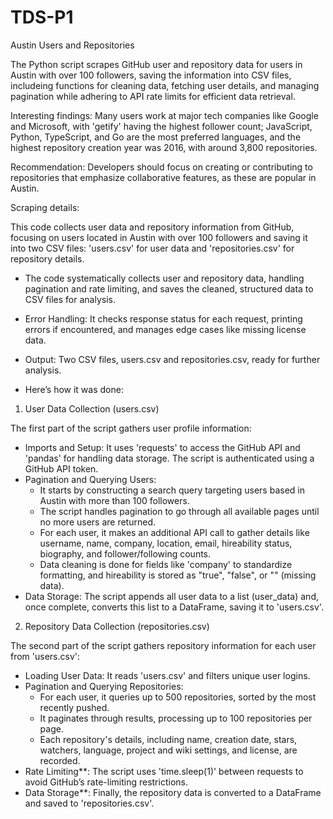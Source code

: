 # TDS-P1
Austin Users and Repositories

The Python script scrapes GitHub user and repository data for users in Austin with over 100 followers, saving the information into CSV files, includeing functions for cleaning data, fetching user details, and managing pagination while adhering to API rate limits for efficient data retrieval.

Interesting findings: Many users work at major tech companies like Google and Microsoft, with 'getify' having the highest follower count; JavaScript, Python, TypeScript, and Go are the most preferred languages, and the highest repository creation year was 2016, with around 3,800 repositories.

Recommendation: Developers should focus on creating or contributing to repositories that emphasize collaborative features, as these are popular in Austin.


Scraping details:

This code collects user data and repository information from GitHub, focusing on users located in Austin with over 100 followers and saving it into two CSV files: 'users.csv' for user data and 'repositories.csv' for repository details.
- The code systematically collects user and repository data, handling pagination and rate limiting, and saves the cleaned, structured data to CSV files for analysis.
- Error Handling: It checks response status for each request, printing errors if encountered, and manages edge cases like missing license data.
- Output: Two CSV files, users.csv and repositories.csv, ready for further analysis.

- Here’s how it was done:

1. User Data Collection (users.csv)

The first part of the script gathers user profile information:

- Imports and Setup: It uses 'requests' to access the GitHub API and 'pandas' for handling data storage. The script is authenticated using a GitHub API token.
- Pagination and Querying Users:
  - It starts by constructing a search query targeting users based in Austin with more than 100 followers.
  - The script handles pagination to go through all available pages until no more users are returned.
  - For each user, it makes an additional API call to gather details like username, name, company, location, email, hireability status, biography, and follower/following counts.
  - Data cleaning is done for fields like 'company' to standardize formatting, and hireability is stored as "true", "false", or "" (missing data).
- Data Storage: The script appends all user data to a list (user_data) and, once complete, converts this list to a DataFrame, saving it to 'users.csv'.

2. Repository Data Collection (repositories.csv)

The second part of the script gathers repository information for each user from 'users.csv':

- Loading User Data: It reads 'users.csv' and filters unique user logins.
- Pagination and Querying Repositories:
  - For each user, it queries up to 500 repositories, sorted by the most recently pushed.
  - It paginates through results, processing up to 100 repositories per page.
  - Each repository's details, including name, creation date, stars, watchers, language, project and wiki settings, and license, are recorded.
- Rate Limiting**: The script uses 'time.sleep(1)' between requests to avoid GitHub’s rate-limiting restrictions.
- Data Storage**: Finally, the repository data is converted to a DataFrame and saved to 'repositories.csv'.
